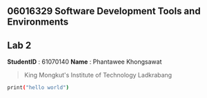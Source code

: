 ## 06016329 Software Development Tools and Environments
## Lab 2
**StudentID** : 61070140
**Name** : Phantawee Khongsawat
> King Mongkut's Institute of Technology Ladkrabang
```sh
print("hello world")
```